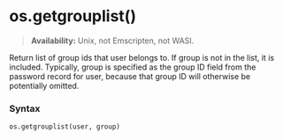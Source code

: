# os.getgrouplist()

> **Availability:** Unix, not Emscripten, not WASI.

Return list of group ids that user belongs to. If group is not in the list, it is included. Typically, group is specified as the group ID field from the password record for user, because that group ID will otherwise be potentially omitted.

### Syntax

```python
os.getgrouplist(user, group)
```